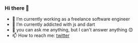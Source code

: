 ### Hi there 👋

- 🔭 I’m currently working as a freelance software engineer
- 🌱 I’m currently addicted with js and dart
- 💬 you can ask me anything, but I can't answer anything 😊
- 📫 How to reach me: <a href="https://twitter.com/gepeee">twitter</a>
